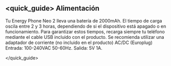 ## <quick_guide> Alimentación

Tu Energy Phone Neo 2 lleva una batería de 2000mAh. El tiempo de carga oscila entre 2 y 3 horas, dependiendo de si el dispositivo está apagado o en funcionamiento. Para garantizar estos tiempos, recarga siempre tu teléfono mediante el cable USB incluido con el producto. Se recomienda utilizar una adaptador de corriente (no incluido en el producto) AC/DC (Europlug) Entrada: 100-240VAC 50-60Hz. Salida: 5V 1A.

</quick_guide>

